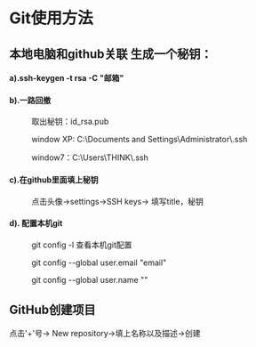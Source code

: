 # Git使用方法
<h2>本地电脑和github关联 生成一个秘钥：</h2>
<dl>
	<h4>a).ssh-keygen -t rsa -C "邮箱"</h4>
	<h4>b).一路回撤</h4>
	<dd>
		<p>取出秘钥：id_rsa.pub</p>
		<p>window XP:  C:\Documents and Settings\Administrator\.ssh</p>
		<p>window7：C:\Users\THINK\.ssh</p>
	</dd>
	<h4>c).在github里面填上秘钥</h4>
	<dd>
		<p>点击头像->settings->SSH keys-> 填写title，秘钥</p>
	</dd>
	<h4>d). 配置本机git</h4>
	<dd>
		<p>git config -l 查看本机git配置</p>
		<p>git config --global user.email "email"</p>
		<p>git config --global user.name ""</p>
	</dd>
</dl>
<h2>GitHub创建项目</h2>
<dl>
	<dt>点击'+'号-> New repository->填上名称以及描述->创建</dt>
</dl>





